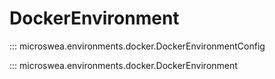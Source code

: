 # DockerEnvironment

::: microswea.environments.docker.DockerEnvironmentConfig

::: microswea.environments.docker.DockerEnvironment